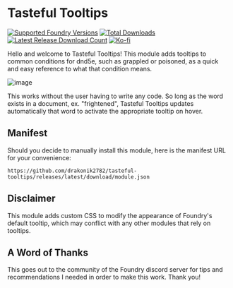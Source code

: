 # Tasteful Tooltips
[![Supported Foundry Versions](https://img.shields.io/endpoint?url=https://foundryshields.com/version?url=https://github.com/btbias/troll/releases/latest/download/module.json)](#)
[![Total Downloads](https://img.shields.io/github/downloads/btbias/troll/total?label=Total%20Downloads)](#)
[![Latest Release Download Count](https://img.shields.io/github/downloads/btbias/troll/latest/total?label=Latest%20Downloads)](#)
[![Ko-fi](https://img.shields.io/badge/Ko--fi-btbias-00B9FE?logo=kofi&color=blue)](https://ko-fi.com/btbias)

Hello and welcome to Tasteful Tooltips! This module adds tooltips to common conditions for dnd5e, such as grappled or poisoned, as a quick and easy reference to what that condition means.

![image](https://i.imgur.com/a76vizn.png)

This works without the user having to write any code. So long as the word exists in a document, ex. "frightened", Tasteful Tooltips updates automatically that word to activate the appropriate tooltip on hover.

## Manifest
Should you decide to manually install this module, here is the manifest URL for your convenience:

```
https://github.com/drakonik2782/tasteful-tooltips/releases/latest/download/module.json
```

## Disclaimer
This module adds custom CSS to modify the appearance of Foundry's default tooltip, which may conflict with any other modules that rely on tooltips.

## A Word of Thanks
This goes out to the community of the Foundry discord server for tips and recommendations I needed in order to make this work. Thank you!
